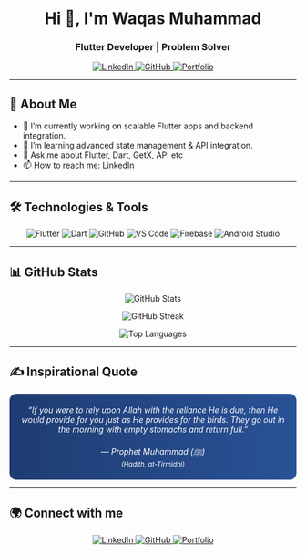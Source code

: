<h1 align="center">Hi 👋, I'm Waqas Muhammad</h1>
<h3 align="center">Flutter Developer | Problem Solver</h3>

<p align="center">
  <a href="https://www.linkedin.com/in/waqas-muhammad-0ba609290" target="_blank">
    <img alt="LinkedIn" src="https://img.shields.io/badge/-LinkedIn-%230077B5?style=for-the-badge&logo=linkedin&logoColor=white" />
  </a>
  <a href="https://github.com/IamWaqasMuhammad" target="_blank">
    <img alt="GitHub" src="https://img.shields.io/badge/-GitHub-%23181717?style=for-the-badge&logo=github&logoColor=white" />
  </a>
  <a href="waqasmuhammad.netlify.app" target="_blank" rel="noopener noreferrer">
    <img src="https://img.shields.io/badge/Portfolio-%2300bfff.svg?style=for-the-badge&logo=aboutme&logoColor=white" alt="Portfolio" />
  </a>
</p>

---

## 🚀 About Me

- 🔭 I’m currently working on scalable Flutter apps and backend integration.
- 🌱 I’m learning advanced state management & API integration.
- 💬 Ask me about Flutter, Dart, GetX, API etc
- 📫 How to reach me: [LinkedIn](https://www.linkedin.com/in/waqas-muhammad-0ba609290)

---

## 🛠️ Technologies & Tools

<p align="center">
  <img alt="Flutter" src="https://img.shields.io/badge/Flutter-%2302569B.svg?style=for-the-badge&logo=flutter&logoColor=white" />
  <img alt="Dart" src="https://img.shields.io/badge/Dart-%230175C2.svg?style=for-the-badge&logo=dart&logoColor=white" />
  <img alt="GitHub" src="https://img.shields.io/badge/GitHub-%23181717.svg?style=for-the-badge&logo=github&logoColor=white" />
  <img alt="VS Code" src="https://img.shields.io/badge/Visual_Studio_Code-007ACC.svg?style=for-the-badge&logo=visual-studio-code&logoColor=white" />
  <img alt="Firebase" src="https://img.shields.io/badge/Firebase-FFCA28.svg?style=for-the-badge&logo=firebase&logoColor=black" />
  <img alt="Android Studio" src="https://img.shields.io/badge/Android_Studio-3DDC84.svg?style=for-the-badge&logo=android-studio&logoColor=white" />
</p>


---

## 📊 GitHub Stats

<p align="center">
  <img src="https://github-readme-stats.vercel.app/api?username=IamWaqasMuhammad&show_icons=true&theme=tokyonight&count_private=true" alt="GitHub Stats" />
</p>

<p align="center">
  <img src="https://streak-stats.demolab.com/?user=IamWaqasMuhammad&theme=tokyonight" alt="GitHub Streak" />
</p>

<p align="center">
  <img src="https://github-readme-stats.vercel.app/api/top-langs/?username=IamWaqasMuhammad&layout=compact&theme=tokyonight" alt="Top Languages" />
</p>

---

## ✍️ Inspirational Quote

<div align="center" style="background: #1e3c72; background: linear-gradient(90deg, #1e3c72 0%, #2a5298 100%); color: white; padding: 20px; border-radius: 12px; max-width: 600px; margin: auto; font-style: italic;">
  “If you were to rely upon Allah with the reliance He is due, then He would provide for you just as He provides for the birds. They go out in the morning with empty stomachs and return full.”  
  <br/><br/>
  — Prophet Muhammad (ﷺ)  
  <br/>
  <sub><i>(Hadith, at-Tirmidhi)</i></sub>
</div>

---

## 🌍 Connect with me

<p align="center">
  <a href="https://www.linkedin.com/in/waqas-muhammad-0ba609290" target="_blank" rel="noopener noreferrer">
    <img src="https://img.shields.io/badge/LinkedIn-%230077B5.svg?style=for-the-badge&logo=linkedin&logoColor=white" alt="LinkedIn" />
  </a>
  <a href="https://github.com/IamWaqasMuhammad" target="_blank" rel="noopener noreferrer">
    <img src="https://img.shields.io/badge/GitHub-%23181717.svg?style=for-the-badge&logo=github&logoColor=white" alt="GitHub" />
  </a>
  <a href="waqasmuhammad.netlify.app" target="_blank" rel="noopener noreferrer">
    <img src="https://img.shields.io/badge/Portfolio-%2300bfff.svg?style=for-the-badge&logo=aboutme&logoColor=white" alt="Portfolio" />
  </a>
</p>
